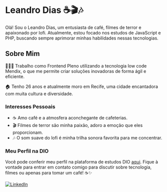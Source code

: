 # Leandro Dias ☕🎬🎶

Olá! Sou o Leandro Dias, um entusiasta de café, filmes de terror e apaixonado por lofi. Atualmente, estou focado nos estudos de JavaScript e PHP, buscando sempre aprimorar minhas habilidades nessas tecnologias.

## Sobre Mim

👨🏻‍💻 Trabalho como Frontend Pleno utilizando a tecnologia low code Mendix, o que me permite criar soluções inovadoras de forma ágil e eficiente.

🏠 Tenho 26 anos e atualmente moro em Recife, uma cidade encantadora com muita cultura e diversidade.

### Interesses Pessoais

- ☕ Amo café e a atmosfera aconchegante de cafeterias.
- 🎬 Filmes de terror são minha paixão, adoro a emoção que eles proporcionam.
- 🎶 O som suave do lofi é minha trilha sonora favorita para me concentrar.

### Meu Perfil na DIO

Você pode conferir meu perfil na plataforma de estudos DIO [aqui](https://dio.me/users/leandrodias_dev). Fique à vontade para entrar em contato comigo para discutir sobre tecnologia, filmes ou apenas para tomar um café! ☕✨

[![LinkedIn](https://img.shields.io/badge/LinkedIn-0077B5?style=for-the-badge&logo=linkedin&logoColor=white)](https://www.linkedin.com/in/leandrodias-me/)